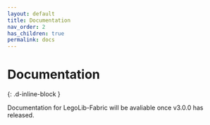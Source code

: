 ```yaml
---
layout: default
title: Documentation
nav_order: 2
has_children: true
permalink: docs
---
```

# Documentation  
{: .d-inline-block }  

Documentation for LegoLib-Fabric will be avaliable once v3.0.0 has released.  